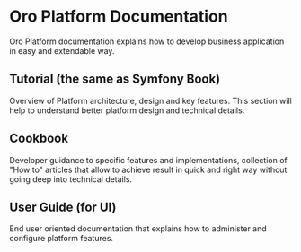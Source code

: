 # Oro Platform Documentation

Oro Platform documentation explains how to develop business application in easy and extendable way.

## Tutorial (the same as Symfony Book)

Overview of Platform architecture, design and key features.
This section will help to understand better platform design and technical details.

## Cookbook

Developer guidance to specific features and implementations, collection of "How to" articles that allow
to achieve result in quick and right way without going deep into technical details.

## User Guide (for UI)

End user oriented documentation that explains how to administer and configure platform features.

